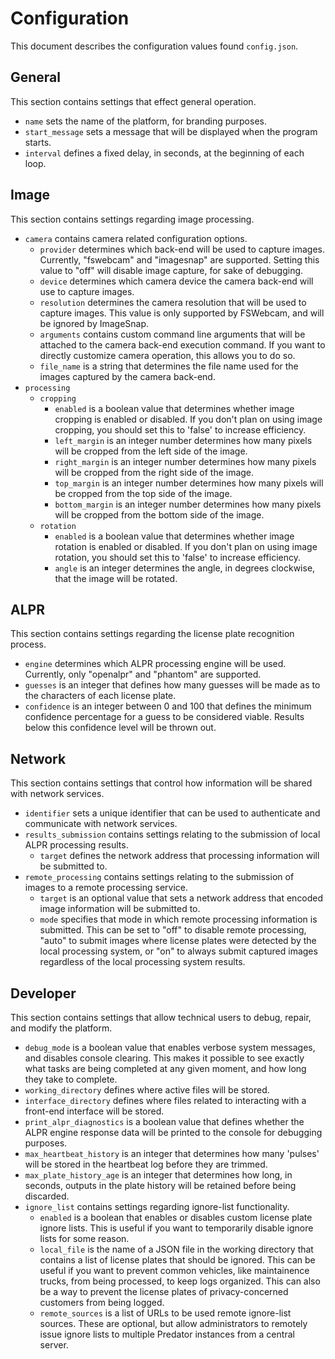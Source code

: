 # Configuration

This document describes the configuration values found `config.json`.


## General

This section contains settings that effect general operation.

- `name` sets the name of the platform, for branding purposes.
- `start_message` sets a message that will be displayed when the program starts.
- `interval` defines a fixed delay, in seconds, at the beginning of each loop.


## Image

This section contains settings regarding image processing.

- `camera` contains camera related configuration options.
    - `provider` determines which back-end will be used to capture images. Currently, "fswebcam" and "imagesnap" are supported. Setting this value to "off" will disable image capture, for sake of debugging.
    - `device` determines which camera device the camera back-end will use to capture images.
    - `resolution` determines the camera resolution that will be used to capture images. This value is only supported by FSWebcam, and will be ignored by ImageSnap.
    - `arguments` contains custom command line arguments that will be attached to the camera back-end execution command. If you want to directly customize camera operation, this allows you to do so.
    - `file_name` is a string that determines the file name used for the images captured by the camera back-end.
- `processing`
    - `cropping`
        - `enabled` is a boolean value that determines whether image cropping is enabled or disabled. If you don't plan on using image cropping, you should set this to 'false' to increase efficiency.
        - `left_margin` is an integer number determines how many pixels will be cropped from the left side of the image.
        - `right_margin` is an integer number determines how many pixels will be cropped from the right side of the image.
        - `top_margin` is an integer number determines how many pixels will be cropped from the top side of the image.
        - `bottom_margin` is an integer number determines how many pixels will be cropped from the bottom side of the image.
    - `rotation`
        - `enabled` is a boolean value that determines whether image rotation is enabled or disabled. If you don't plan on using image rotation, you should set this to 'false' to increase efficiency.
        - `angle` is an integer determines the angle, in degrees clockwise, that the image will be rotated.


## ALPR

This section contains settings regarding the license plate recognition process.

- `engine` determines which ALPR processing engine will be used. Currently, only "openalpr" and "phantom" are supported.
- `guesses` is an integer that defines how many guesses will be made as to the characters of each license plate.
- `confidence` is an integer between 0 and 100 that defines the minimum confidence percentage for a guess to be considered viable. Results below this confidence level will be thrown out.


## Network

This section contains settings that control how information will be shared with network services.

- `identifier` sets a unique identifier that can be used to authenticate and communicate with network services.
- `results_submission` contains settings relating to the submission of local ALPR processing results.
    - `target` defines the network address that processing information will be submitted to.
- `remote_processing` contains settings relating to the submission of images to a remote processing service.
    - `target` is an optional value that sets a network address that encoded image information will be submitted to.
    - `mode` specifies that mode in which remote processing information is submitted. This can be set to "off" to disable remote processing, "auto" to submit images where license plates were detected by the local processing system, or "on" to always submit captured images regardless of the local processing system results.


## Developer

This section contains settings that allow technical users to debug, repair, and modify the platform.

- `debug_mode` is a boolean value that enables verbose system messages, and disables console clearing. This makes it possible to see exactly what tasks are being completed at any given moment, and how long they take to complete.
- `working_directory` defines where active files will be stored.
- `interface_directory` defines where files related to interacting with a front-end interface will be stored.
- `print_alpr_diagnostics` is a boolean value that defines whether the ALPR engine response data will be printed to the console for debugging purposes.
- `max_heartbeat_history` is an integer that determines how many 'pulses' will be stored in the heartbeat log before they are trimmed.
- `max_plate_history_age` is an integer that determines how long, in seconds, outputs in the plate history will be retained before being discarded.
- `ignore_list` contains settings regarding ignore-list functionality.
    - `enabled` is a boolean that enables or disables custom license plate ignore lists. This is useful if you want to temporarily disable ignore lists for some reason.
    - `local_file` is the name of a JSON file in the working directory that contains a list of license plates that should be ignored. This can be useful if you want to prevent common vehicles, like maintainence trucks, from being processed, to keep logs organized. This can also be a way to prevent the license plates of privacy-concerned customers from being logged.
    - `remote_sources` is a list of URLs to be used remote ignore-list sources. These are optional, but allow administrators to remotely issue ignore lists to multiple Predator instances from a central server.
